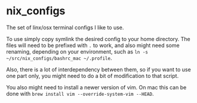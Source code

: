# nix_configs
The set of linx/osx terminal configs I like to use.

To use simply copy symlink the desired config to your home directory.
The files will need to be prefixed with `.` to work, and also might need some renaming, depending on your environment,
such as `ln -s ~/src/nix_configs/bashrc_mac ~/.profile`.

Also, there is a lot of interdependency between them, so if you want to use one part only,
you might need to do a bit of modification to that script.

You also might need to install a newer version of vim. On mac this can be done with `brew install vim --override-system-vim --HEAD`.

